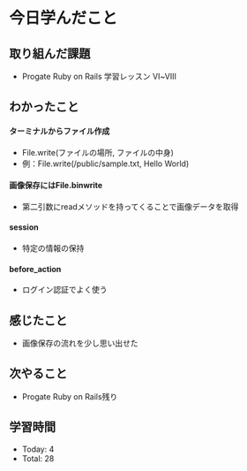 # 今日学んだこと
## 取り組んだ課題
- Progate Ruby on Rails 学習レッスン Ⅵ~Ⅷ
## わかったこと
#### ターミナルからファイル作成
- File.write(ファイルの場所, ファイルの中身)
- 例：File.write(/public/sample.txt, Hello World)
#### 画像保存にはFile.binwrite
- 第二引数にreadメソッドを持ってくることで画像データを取得
#### session
- 特定の情報の保持
#### before_action
- ログイン認証でよく使う
## 感じたこと
- 画像保存の流れを少し思い出せた
## 次やること
- Progate Ruby on Rails残り
## 学習時間
- Today: 4
- Total: 28